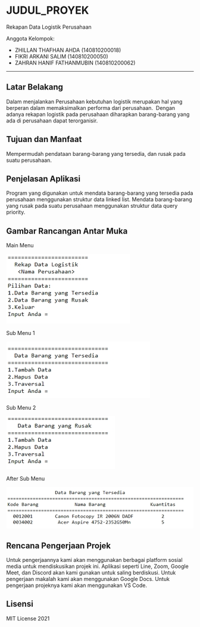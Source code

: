 # JUDUL_PROYEK
Rekapan Data Logistik Perusahaan

Anggota Kelompok:
* ZHILLAN THAFHAN AHDA (140810200018)
* FIKRI ARKANI SALIM (140810200050)
* ZAHRAN HANIF FATHANMUBIN (140810200062)
---
## Latar Belakang
Dalam menjalankan Perusahaan kebutuhan logistik merupakan hal yang berperan dalam memaksimalkan performa dari perusahaan.  Dengan adanya rekapan logistik pada perusahaan diharapkan barang-barang yang ada di perusahaan dapat terorganisir.

## Tujuan dan Manfaat
Mempermudah pendataan barang-barang yang tersedia, dan rusak pada suatu perusahaan.

## Penjelasan Aplikasi
Program yang digunakan untuk mendata barang-barang yang tersedia pada perusahaan menggunakan struktur data linked list. Mendata barang-barang yang rusak pada suatu perusahaan menggunakan struktur data query priority.

## Gambar Rancangan Antar Muka
Main Menu

![alt](main.jpg)

Sub Menu 1

![alt](subone.jpg)

Sub Menu 2

![alt](subtwo.jpg)

After Sub Menu

![alt](after.jpg)

## Rencana Pengerjaan Projek
Untuk pengerjaannya kami akan menggunakan berbagai platform sosial media untuk mendiskusikan projek ini. Aplikasi seperti Line, Zoom, Google Meet, dan Discord akan kami gunakan untuk saling berdiskusi. Untuk pengerjaan makalah kami akan menggunakan Google Docs. Untuk pengerjaan projeknya kami akan menggunakan VS Code. 


## Lisensi

MIT License 2021
